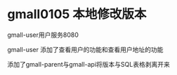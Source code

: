 # gmall0105 本地修改版本

gmall-user用户服务8080 

gmall-user 添加了查看用户的功能和查看用户地址的功能

添加了gmall-parent与gmall-api将版本与SQL表格剥离开来